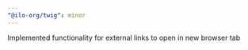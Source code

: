 ```yaml
---
"@ilo-org/twig": minor
---
```


Implemented functionality for external links to open in new browser tab
